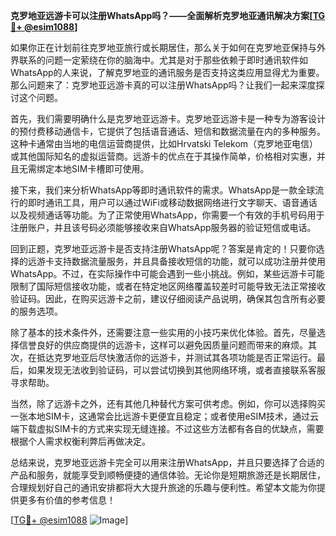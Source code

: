 **克罗地亚远游卡可以注册WhatsApp吗？——全面解析克罗地亚通讯解决方案[[TG💪+ @esim1088](https://t.me/s/esim1088)]**

如果你正在计划前往克罗地亚旅行或长期居住，那么关于如何在克罗地亚保持与外界联系的问题一定萦绕在你的脑海中。尤其是对于那些依赖于即时通讯软件如WhatsApp的人来说，了解克罗地亚的通讯服务是否支持这类应用显得尤为重要。那么问题来了：克罗地亚远游卡真的可以注册WhatsApp吗？让我们一起来深度探讨这个问题。

首先，我们需要明确什么是克罗地亚远游卡。克罗地亚远游卡是一种专为游客设计的预付费移动通信卡，它提供了包括语音通话、短信和数据流量在内的多种服务。这种卡通常由当地的电信运营商提供，比如Hrvatski Telekom（克罗地亚电信）或其他国际知名的虚拟运营商。远游卡的优点在于其操作简单，价格相对实惠，并且无需绑定本地SIM卡槽即可使用。

接下来，我们来分析WhatsApp等即时通讯软件的需求。WhatsApp是一款全球流行的即时通讯工具，用户可以通过WiFi或移动数据网络进行文字聊天、语音通话以及视频通话等功能。为了正常使用WhatsApp，你需要一个有效的手机号码用于注册账户，并且该号码必须能够接收来自WhatsApp服务器的验证短信或电话。

回到正题，克罗地亚远游卡是否支持注册WhatsApp呢？答案是肯定的！只要你选择的远游卡支持数据流量服务，并且具备接收短信的功能，就可以成功注册并使用WhatsApp。不过，在实际操作中可能会遇到一些小挑战。例如，某些远游卡可能限制了国际短信接收功能，或者在特定地区网络覆盖较差时可能导致无法正常接收验证码。因此，在购买远游卡之前，建议仔细阅读产品说明，确保其包含所有必要的服务选项。

除了基本的技术条件外，还需要注意一些实用的小技巧来优化体验。首先，尽量选择信誉良好的供应商提供的远游卡，这样可以避免因质量问题而带来的麻烦。其次，在抵达克罗地亚后尽快激活你的远游卡，并测试其各项功能是否正常运行。最后，如果发现无法收到验证码，可以尝试切换到其他网络环境，或者直接联系客服寻求帮助。

当然，除了远游卡之外，还有其他几种替代方案可供考虑。例如，你可以选择购买一张本地SIM卡，这通常会比远游卡更便宜且稳定；或者使用eSIM技术，通过云端下载虚拟SIM卡的方式来实现无缝连接。不过这些方法都有各自的优缺点，需要根据个人需求权衡利弊后再做决定。

总结来说，克罗地亚远游卡完全可以用来注册WhatsApp，并且只要选择了合适的产品和服务，就能享受到顺畅便捷的通信体验。无论你是短期旅游还是长期居住，合理规划好自己的通讯安排都将大大提升旅途的乐趣与便利性。希望本文能为你提供更多有价值的参考信息！

[[TG💪+ @esim1088](https://t.me/s/esim1088) ![Image](https://i.postimg.cc/4NQfJmqS/Snipaste-2025-05-13-00-14-12.png)]